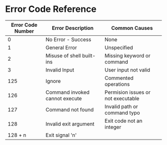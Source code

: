 # Error Code Reference

| Error Code Number | Error Description              | Common Causes                      |
| ----------------- | ------------------------------ | ---------------------------------- |
| 0                 | No Error - Success             | None                               |
| 1                 | General Error                  | Unspecified                        |
| 2                 | Misuse of shell built-ins      | Missing keyword or command         |
| 3                 | Invalid Input                  | User input not valid               |
| 125               | Ignore                         | Commented operations               |
| 126               | Command invoked cannot execute | Permision issues or not executable |
| 127               | Command not found              | Invalid path or command typo       |
| 128               | Invalid exit argument          | Exit code not an integer           |
| 128 + n           | Exit signal 'n'                | 
